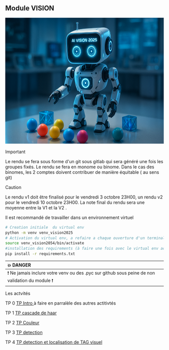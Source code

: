 
## Module VISION

<img src="img/th.jpeg" height="400">


> [!IMPORTANT]
> Le rendu se fera  sous forme d'un git sous gitlab qui sera généré une fois les groupes fixés. Le rendu se fera en monome ou binome. Dans le cas des binomes, les 2 comptes doivent contribuer de manière équitable ( au sens git)

> [!CAUTION]
> Le rendu v1  doit être finalisé pour le vendredi 3 octobre 23H00, un rendu v2 pour le vendredi 10 octobre 23H00. La note final du rendu sera une moyenne entre la V1 et la V2 . 


Il est recommandé de travailler dans un environnement virtuel

``` bash
# Creation initiale  du virtual env
python -m venv venv_vision2025
# Activation du virtual env, a refaire a chaque ouverture d'un terminal
source venv_vision2054/bin/activate
#installation des requirements (à faire une fois avec le virtual env activé)
pip install -r requirements.txt
````

| :boom: DANGER              |
|:---------------------------|
| :exclamation: Ne jamais inclure votre venv  ou des .pyc sur github sous peine de non validation du module  :exclamation:|
 

Les actvités

TP 0 [TP Intro ](TP_vision_intro.md) à faire en parralèle  des autres actitivtés

TP 1 [TP cascade de haar](TP_cascade_de_haar.md)

TP 2 [TP Couleur ](TP_couleur.md)

TP 3 [TP detection ](TP_vision_detection.md)

TP 4 [TP detection et localisation de TAG visuel ](TP_tag.md)


